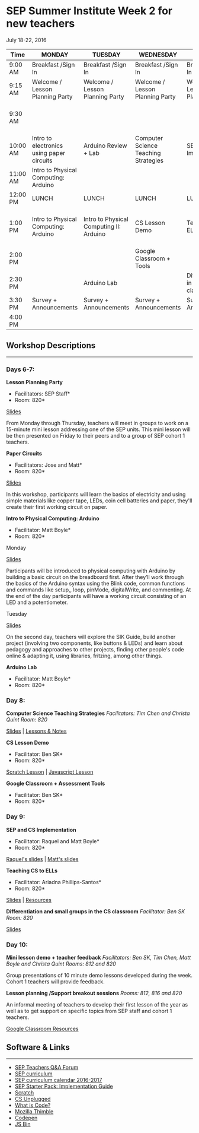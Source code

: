 # SEP Summer Institute Week 2 for new teachers
July 18-22, 2016


|Time | MONDAY | TUESDAY | WEDNESDAY | THURSDAY | FRIDAY |
| ----|--------|---------|-----------|----------|--------|
| 9:00 AM |Breakfast /Sign In|Breakfast /Sign In|Breakfast /Sign In|Breakfast /Sign In|Breakfast /Sign In
9:15 AM |Welcome / Lesson Planning Party |Welcome / Lesson Planning Party|Welcome / Lesson Planning Party|Welcome / Lesson Planning Party|Welcome / Lesson Planning Party|
9:30 AM | | | | | Mini lesson demo + feedback session
10:00 AM | Intro to electronics using paper circuits|Arduino Review + Lab|Computer Science Teaching Strategies|SEP & CS Implementation|
11:00 AM | Intro to Physical Computing: Arduino
12:00 PM |LUNCH|LUNCH|LUNCH|LUNCH|LUNCH|
1:00 PM |Intro to Physical Computing: Arduino|Intro to Physical Computing II: Arduino|CS Lesson Demo|Teaching CS to ELLs|Lesson planning / Support breakout sessions|
2:00 PM | | | Google Classroom + Tools|
2:30 PM | | Arduino Lab| | Differentiation in a CS classroom|
3:30 PM | Survey + Announcements | Survey + Announcements | Survey + Announcements |Survey + Announcements | Survey + Announcements
4:00 PM  |

## Workshop Descriptions
***
### Days 6-7:

**Lesson Planning Party**
* Facilitators: SEP Staff*
* Room: 820*

[Slides](https://docs.google.com/a/strongschools.nyc/presentation/d/1yk3502TXoVDZK5kXIIkBHR-VRl6cRPjX-cAUIEGkN0o/edit?usp=sharing)

From Monday through Thursday, teachers will meet in groups to work on a 15-minute mini lesson addressing one of the SEP units. This mini lesson will be then presented on Friday to their peers and to a group of SEP cohort 1 teachers.

**Paper Circuits**
* Facilitators: Jose and Matt*
* Room: 820*

[Slides](https://docs.google.com/a/strongschools.nyc/presentation/d/1NQ2Di4PVGhurg-o_UjsZzBrJooxAwAe_RqKR8mFqk64/edit?usp=sharing)

In this workshop, participants will learn the basics of electricity and using simple materials like copper tape, LEDs, coin cell batteries and paper, they'll create their first working circuit on paper.

**Intro to Physical Computing: Arduino**
* Facilitator: Matt Boyle*
* Room: 820*

Monday

[Slides](https://docs.google.com/a/strongschools.nyc/presentation/d/1gvT0b6IUNgIi6CRoDJzTAxkIEPkWZ0V3i54fBuDlNlo/edit?usp=sharing)

Participants will be introduced to physical computing with Arduino by building a basic circuit on the breadboard first. After they’ll work through the basics of the Arduino syntax using the Blink code, common functions and commands like setup,, loop, pinMode, digitalWrite, and commenting. At the end of the day participants will have a working circuit consisting of an LED and a potentiometer. 

Tuesday

[Slides](https://docs.google.com/a/strongschools.nyc/presentation/d/1gvT0b6IUNgIi6CRoDJzTAxkIEPkWZ0V3i54fBuDlNlo/edit?usp=sharing)

On the second day, teachers will explore the SIK Guide, build another project (involving two components, like buttons & LEDs) and learn about pedagogy and approaches to other projects, finding other people's code online & adapting it, using libraries, fritzing, among other things.


**Arduino Lab**
* Facilitator: Matt Boyle*
* Room: 820*

### Day 8:

**Computer Science Teaching Strategies**
*Facilitators: Tim Chen and Christa Quint*
*Room: 820*

[Slides](https://docs.google.com/presentation/d/1m_8YLyD8fjcSs3GkYKaMAU5qVKyMtWCd-AWwGaerUN0/edit?usp=sharing) | [Lessons & Notes](https://drive.google.com/a/strongschools.nyc/folderview?id=0B3omYkYPfQ0yZFZYWDFVNEg0Nmc&usp=sharing)


**CS Lesson Demo**
* Facilitator: Ben SK*
* Room: 820*

[Scratch Lesson](https://docs.google.com/presentation/d/1GIksaQMp1V_CxZcZNW-7UU7KyTQPi84E-YWggYOqxWY/edit?usp=sharing) | [Javascript Lesson](https://docs.google.com/presentation/d/1PB1c3xGxt9706-eDEtLLxEpNYM5ttPVsJ05j4iIPUfU/edit?usp=sharing)

**Google Classroom + Assessment Tools**
* Facilitator: Ben SK*
* Room: 820*

### Day 9:

**SEP and CS Implementation**
* Facilitator: Raquel and Matt Boyle*
* Room: 820*

[Raquel's slides](https://docs.google.com/presentation/d/1I5Kx_HbvBqQXNRU6pAaKX1R3OgbI7fQ6t5MMS64tnr0/edit?usp=sharing) | [Matt's slides](https://docs.google.com/a/strongschools.nyc/presentation/d/1WrUkeOwT0heZWZB2WqWpfW3dKrPiVr2RQLQAqMKjA-g/edit?usp=sharing)

**Teaching CS to ELLs**
* Facilitator: Ariadna Phillips-Santos*
* Room: 820*

[Slides](https://docs.google.com/a/strongschools.nyc/presentation/d/1yd3-Ic_r487MU1UJQ4A5_2D1FVQijy2zbvRbojQ9eVU/edit?usp=sharing) | [Resources](http://bit.ly/2aclh6S)

**Differentiation and small groups in the CS classroom**
*Facilitator: Ben SK*
*Room: 820*

[Slides](https://docs.google.com/presentation/d/1hL-VyZkavB1bgphF5ojT551JJlJt_L2P4TGLeNiA7aA/edit#slide=id.g10d5bd1038_1_0)

### Day 10:

**Mini lesson demo + teacher feedback**
*Facilitators: Ben SK, Tim Chen, Matt Boyle and Christa Quint*
*Rooms: 812 and 820*

Group presentations of 10 minute demo lessons developed during the week. Cohort 1 teachers will provide feedback.

**Lesson planning /Support breakout sessions**
*Rooms: 812, 816 and 820*

An informal meeting of teachers to develop their first lesson of the year as well as to get support on specific topics from SEP staff and cohort 1 teachers. 

[Google Classroom Resources](https://drive.google.com/a/strongschools.nyc/folderview?id=0B3omYkYPfQ0yZFd0YTZfNDlNSkU&usp=sharing)

## Software & Links
***
*   [SEP Teachers Q&A Forum](http://tinyurl.com/septeachers)
*   [SEP curriculum](https://drive.google.com/open?id=0B8D2ft9M8qQCamQwZGpJMEU2TEk)
*   [SEP curriculum calendar 2016-2017](https://docs.google.com/a/strongschools.nyc/document/d/10a8UPH6-v-aoAXGVo1c68VapsTHkJXgzROd6vStX6ZU/edit?usp=sharing)
*   [SEP Starter Pack: Implementation Guide](https://drive.google.com/a/strongschools.nyc/file/d/0B1tN9SuyE6fxOHJOZkxsYURPRHc/view)
*   [Scratch](https://scratch.mit.edu/)
*   [CS Unplugged](http://csunplugged.org/)
*   [What is Code?](https://www.bloomberg.com/graphics/2015-paul-ford-what-is-code/)
*   [Mozilla Thimble](https://thimble.mozilla.org/en-US/)
*   [Codepen](http://codepen.io/)
*   [JS Bin](https://jsbin.com/?html,output)
